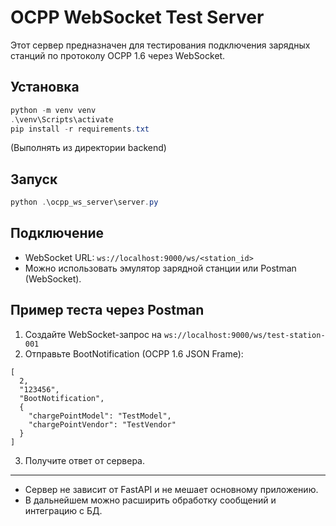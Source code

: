 # OCPP WebSocket Test Server

Этот сервер предназначен для тестирования подключения зарядных станций по протоколу OCPP 1.6 через WebSocket.

## Установка

```powershell
python -m venv venv
.\venv\Scripts\activate
pip install -r requirements.txt
```

(Выполнять из директории backend)

## Запуск

```powershell
python .\ocpp_ws_server\server.py
```

## Подключение

- WebSocket URL: `ws://localhost:9000/ws/<station_id>`
- Можно использовать эмулятор зарядной станции или Postman (WebSocket).

## Пример теста через Postman

1. Создайте WebSocket-запрос на `ws://localhost:9000/ws/test-station-001`
2. Отправьте BootNotification (OCPP 1.6 JSON Frame):

```
[
  2,
  "123456",
  "BootNotification",
  {
    "chargePointModel": "TestModel",
    "chargePointVendor": "TestVendor"
  }
]
```

3. Получите ответ от сервера.

---

- Сервер не зависит от FastAPI и не мешает основному приложению.
- В дальнейшем можно расширить обработку сообщений и интеграцию с БД. 